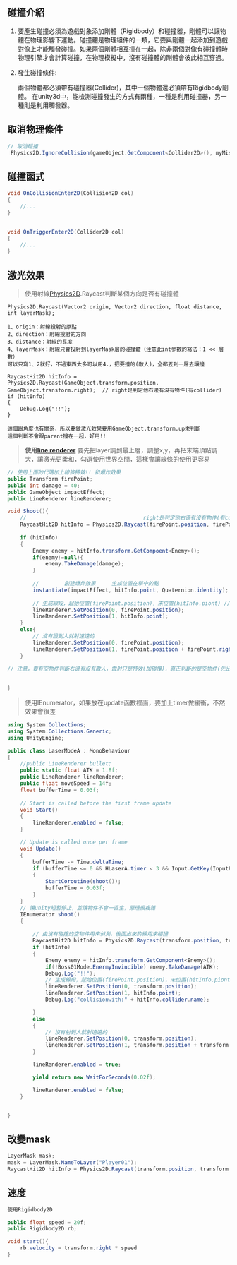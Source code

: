 ## 碰撞介紹

1. 要產生碰撞必須為遊戲對象添加剛體（Rigidbody）和碰撞器，剛體可以讓物體在物理影響下運動。碰撞體是物理組件的一類，它要與剛體一起添加到遊戲對像上才能觸發碰撞。如果兩個剛體相互撞在一起，除非兩個對像有碰撞體時物理引擎才會計算碰撞，在物理模擬中，沒有碰撞體的剛體會彼此相互穿過。

2. 發生碰撞條件:

   兩個物體都必須帶有碰撞器(Collider)，其中一個物體還必須帶有Rigidbody剛體。
   在unity3d中，能檢測碰撞發生的方式有兩種，一種是利用碰撞器，另一種則是利用觸發器。



## 取消物理條件

```c#
// 取消碰撞
 Physics2D.IgnoreCollision(gameObject.GetComponent<Collider2D>(), myMissile.GetComponent<Collider2D>());
```





## 碰撞函式

```C#
void OnCollisionEnter2D(Collision2D col)
{
	//...
}


void OnTriggerEnter2D(Collider2D col)
{
	//...
}
```



## 激光效果

> 使用射線[Physics2D](https://docs.unity3d.com/ScriptReference/Physics2D.html).Raycast判斷某個方向是否有碰撞體

```
Physics2D.Raycast(Vector2 origin, Vector2 direction, float distance, int layerMask);

1、origin：射線投射的原點
2、direction：射線投射的方向
3、distance：射線的長度
4、layerMask：射線只會投射到layerMask層的碰撞體（注意此int參數的寫法：1 << 層數）
可以只寫1、2就好，不過東西太多可以用4.，把要撞的(敵人)，全都丟到一層去讓撞

RaycastHit2D hitInfo = Physics2D.Raycast(GameObject.transform.position, GameObject.transform.right);  // right是判定他右邊有沒有物件(有collider)
if (hitInfo)
{
	Debug.Log("!!");
}

這個跟角度也有關系，所以要做激光效果要用GameObject.transform.up來判斷
這個判斷不會跟parent撞在一起，好用!!
```

>  **使用[line renderer](https://www.youtube.com/watch?v=wkKsl1Mfp5M)** 要先把layer調到最上層，調整x,y，再把末端頂點調大，讓激光更柔和，勾選使用世界空間，這樣會讓線條的使用更容易

```c#
// 使用上面的代碼加上線條特效!! 和爆炸效果
public Transform firePoint;
public int damage = 40;
public GameObject impactEffect;
public LineRenderer lineRenderer;

void Shoot(){
    //                                     right是判定他右邊有沒有物件(有collider)
    RaycastHit2D hitInfo = Physics2D.Raycast(firePoint.position, firePoint.right);  
    
    if (hitInfo)
    {
        Enemy enemy = hitInfo.transform.GetCompoent<Enemy>();
        if(enemy!=null){
			enemy.TakeDamage(damage);
        }
        
        //        創建爆炸效果     生成位置在擊中的點 
        instantiate(impactEffect, hitInfo.point, Quaternion.identity);
        
        // 生成線段，起始位置(firePoint.position)，末位置(hitInfo.piont) // vector3
        lineRenderer.SetPosition(0, firePoint.position);
        lineRenderer.SetPosition(1, hitInfo.point);
    }
    else{
        // 沒有設到人就射遠遠的
        lineRenderer.SetPosition(0, firePoint.position);
        lineRenderer.SetPosition(1, firePoint.position + firePoint.right * 100)
    }

// 注意，要有空物件判斷右邊有沒有敵人，雷射只是特效(加碰撞)，真正判斷的是空物件(先出來，不加碰撞)
    
    
}
```

> 使用IEnumerator，如果放在update函數裡面，要加上timer做緩衝，不然效果會很差

```C#
using System.Collections;
using System.Collections.Generic;
using UnityEngine;

public class LaserModeA : MonoBehaviour
{
    //public LineRenderer bullet;
    public static float ATK = 1.8f;
    public LineRenderer lineRenderer;
    public float moveSpeed = 14f;
    float bufferTime = 0.03f;
    
    // Start is called before the first frame update
    void Start()
    {
        lineRenderer.enabled = false;
    }

    // Update is called once per frame
    void Update()
    {
        bufferTime -= Time.deltaTime;
        if (bufferTime <= 0 && HLaserA.timer < 3 && Input.GetKey(InputField.head_input) && init_data_button.HeaderIndex == 0)
        {
            StartCoroutine(shoot());
            bufferTime = 0.03f;
        }
    }
    // 讓unity短暫停止，並讓物件不會一直生，原理很複雜
    IEnumerator shoot()
    {
        
        // 由沒有碰撞的空物件用來偵測，後面出來的線用來碰撞                             // 只有在敵人層才可以打到
        RaycastHit2D hitInfo = Physics2D.Raycast(transform.position, transform.up, 100f, 1 << LayerMask.NameToLayer("enemy"));
        if (hitInfo)
        {
            Enemy enemy = hitInfo.transform.GetComponent<Enemy>();
            if(!Boss01Mode.EnermyInvincible) enemy.TakeDamage(ATK);
            Debug.Log("!!");
            // 生成線段，起始位置(firePoint.position)，末位置(hitInfo.piont) // vector3
            lineRenderer.SetPosition(0, transform.position);
            lineRenderer.SetPosition(1, hitInfo.point);
            Debug.Log("collisionwith:" + hitInfo.collider.name);

        }
        else
        {
            // 沒有射到人就射遠遠的
            lineRenderer.SetPosition(0, transform.position);
            lineRenderer.SetPosition(1, transform.position + transform.up * 100);
        }

        lineRenderer.enabled = true;

        yield return new WaitForSeconds(0.02f);

        lineRenderer.enabled = false;
    }


}
```



## 改變mask

```C#
LayerMask mask;
mask = LayerMask.NameToLayer("Player01");
RaycastHit2D hitInfo = Physics2D.Raycast(transform.position, transform.up, 100f, 1 << mask);
```









## 速度

```C#
使用Rigidbody2D

public float speed = 20f;
public Rigidbody2D rb;

void start(){
	rb.velocity = transform.right * speed
}
```

